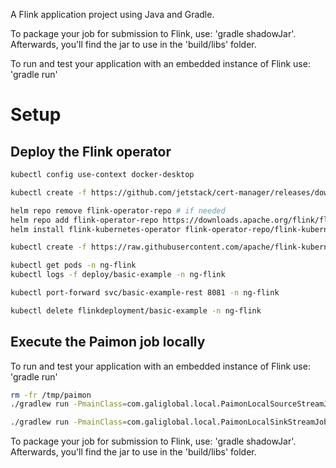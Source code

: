 A Flink application project using Java and Gradle.

To package your job for submission to Flink, use: 'gradle shadowJar'. Afterwards, you'll find the
jar to use in the 'build/libs' folder.

To run and test your application with an embedded instance of Flink use: 'gradle run'




# Setup

## Deploy the Flink operator

```bash
kubectl config use-context docker-desktop

kubectl create -f https://github.com/jetstack/cert-manager/releases/download/v1.8.2/cert-manager.yaml

helm repo remove flink-operator-repo # if needed
helm repo add flink-operator-repo https://downloads.apache.org/flink/flink-kubernetes-operator-1.8.0/
helm install flink-kubernetes-operator flink-operator-repo/flink-kubernetes-operator --namespace ng-flink --create-namespace --set watchNamespaces={ng-flink}

kubectl create -f https://raw.githubusercontent.com/apache/flink-kubernetes-operator/release-1.8/examples/basic.yaml -n ng-flink

kubectl get pods -n ng-flink
kubectl logs -f deploy/basic-example -n ng-flink

kubectl port-forward svc/basic-example-rest 8081 -n ng-flink

kubectl delete flinkdeployment/basic-example -n ng-flink
```

## Execute the Paimon job locally

To run and test your application with an embedded instance of Flink use: 'gradle run'

```bash
rm -fr /tmp/paimon
./gradlew run -PmainClass=com.galiglobal.local.PaimonLocalSourceStreamJob
```

```bash
./gradlew run -PmainClass=com.galiglobal.local.PaimonLocalSinkStreamJob
```

To package your job for submission to Flink, use: 'gradle shadowJar'. Afterwards, you'll find the
jar to use in the 'build/libs' folder.
